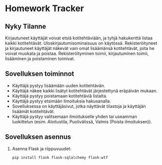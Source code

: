 # Homework Tracker
## Nyky Tilanne
Kirjautuneet käyttäjät voivat etsiä kotitehtäviään, ja tyhjä hakukenttä listaa kaikki kotitehtävät. Uloskirjautumisominaisuus on käytössä. Rekisteröityneet ja kirjautuneet käyttäjät näkevät vain omat lisäämänsä kotitehtävät, joita he voivat muokata ja poistaa. Rekisteröityminen toimii, kirjautuminen toimii, lisääminen ja poistaminen toimivat.
## Sovelluksen toiminnot
- Käyttäjä pystyy lisäämään uuden kotitehtävän.
- Käyttäjä näkee kaikki lisätyt kotitehtävät järjestettynä eräpäivän mukaan.
- Käyttäjä pystyy poistamaan kotitehtäviä listalta.
- Käyttäjä pystyy etsimään ilmoituksia hakusanalla.
- Sovelluksessa on käyttäjäsivut, jotka näyttävät tilastoja ja käyttäjän lisäämät kotitehtävät.
- Käyttäjä pystyy valitsemaan ilmoitukselle yhden tai useamman luokittelun (esim. Aloitustila, Puolivälissä, Valmis (Poista ilmoituksen)).
## Sovelluksen asennus

1. Asenna Flask ja riippuvuudet:

   ```sh
   pip install flask flask-sqlalchemy flask-wtf
